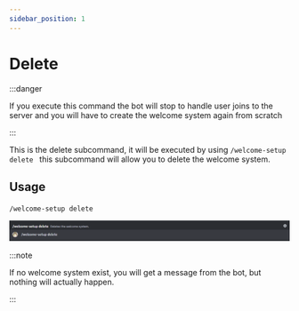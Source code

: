 ```yaml
---
sidebar_position: 1
---
```


# Delete

:::danger

If you execute this command the bot will stop to handle user joins to the server and you will have to create the welcome system again from scratch

:::

This is the delete subcommand, it will be executed by using `/welcome-setup delete ` this subcommand will allow you to delete the welcome system.

## Usage

`/welcome-setup delete`

![create command img](./img/deleteCommand.png)


:::note

If no welcome system exist, you will get a message from the bot, but nothing will actually happen.

:::